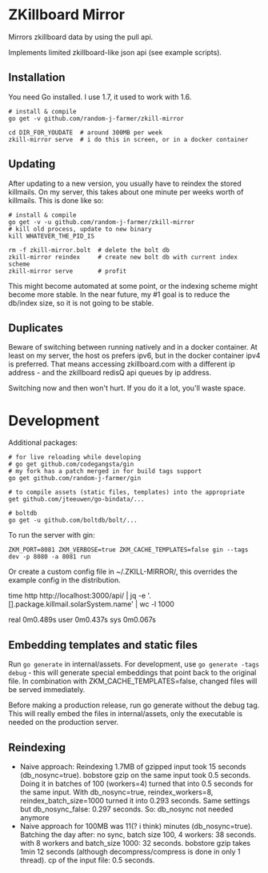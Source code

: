 ZKillboard Mirror
=================

Mirrors zkillboard data by using the pull api.

Implements limited zkillboard-like json api (see example scripts).

Installation
------------

You need Go installed.  I use 1.7, it used to work with 1.6.

    # install & compile
    go get -v github.com/random-j-farmer/zkill-mirror

    cd DIR_FOR_YOUDATE  # around 300MB per week
    zkill-mirror serve  # i do this in screen, or in a docker container

Updating
--------

After updating to a new version, you usually have to reindex the stored killmails.
On my server, this takes about one minute per weeks worth of killmails.
This is done like so:

    # install & compile
    go get -v -u github.com/random-j-farmer/zkill-mirror
    # kill old process, update to new binary
    kill WHATEVER_THE_PID_IS

    rm -f zkill-mirror.bolt  # delete the bolt db
    zkill-mirror reindex     # create new bolt db with current index scheme
    zkill-mirror serve       # profit

This might become automated at some point, or the indexing scheme might become
more stable.  In the near future, my #1 goal is to reduce the db/index size,
so it is not going to be stable.

Duplicates
----------

Beware of switching between running natively and in a docker container.
At least on my server, the host os prefers ipv6, but in the docker container
ipv4 is preferred.  That means accessing zkillboard.com with a different ip
address - and the zkillboard redisQ api queues by ip address.

Switching now and then won't hurt.  If you do it a lot, you'll waste space.

Development
===========

Additional packages:

    # for live reloading while developing
    # go get github.com/codegangsta/gin
    # my fork has a patch merged in for build tags support
    go get github.com/random-j-farmer/gin

    # to compile assets (static files, templates) into the appropriate
    get github.com/jteeuwen/go-bindata/...

    # boltdb
    go get -u github.com/boltdb/bolt/...


To run the server with gin:

    ZKM_PORT=8081 ZKM_VERBOSE=true ZKM_CACHE_TEMPLATES=false gin --tags dev -p 8080 -a 8081 run

Or create a custom config file in ~/.ZKILL-MIRROR/, this overrides the
example config in the distribution.

  time http http://localhost:3000/api/ | jq -e '.[].package.killmail.solarSystem.name' | wc -l
  1000

  real	0m0.489s
  user	0m0.437s
  sys	0m0.067s

Embedding templates and static files
------------------------------------

Run `go generate` in
internal/assets.  For development, use `go generate -tags debug` -
this will generate special embeddings that point back to the original file.
In combination with ZKM_CACHE_TEMPLATES=false, changed files will be
served immediately.

Before making a production release, run go generate without the debug tag.
This will really embed the files in internal/assets, only the executable
is needed on the production server.


Reindexing
----------

* Naive approach: Reindexing 1.7MB of gzipped input took 15 seconds (db_nosync=true).
  bobstore gzip on the same input took 0.5 seconds. Doing it in batches of 100 (workers=4)
  turned that into 0.5 seconds for the same input.  With db_nosync=true, reindex_workers=8,
  reindex_batch_size=1000 turned it into 0.293 seconds.  Same settings but db_nosync_false:
  0.297 seconds.  So: db_nosync not needed anymore
* Naive approach for 100MB was 11(? i think) minutes (db_nosync=true). Batching the day after:
  no sync, batch size 100, 4 workers: 38 seconds.  with 8 workers and batch_size 1000: 32 seconds.
  bobstore gzip takes 1min 12 seconds (although decompress/compress is done in only 1 thread).
  cp of the input file: 0.5 seconds.
